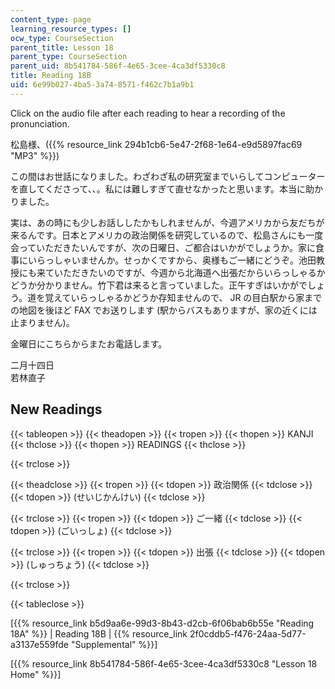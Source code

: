 ```yaml
---
content_type: page
learning_resource_types: []
ocw_type: CourseSection
parent_title: Lesson 18
parent_type: CourseSection
parent_uid: 8b541784-586f-4e65-3cee-4ca3df5330c8
title: Reading 18B
uid: 6e99b027-4ba5-3a74-8571-f462c7b1a9b1
---
```


Click on the audio file after each reading to hear a recording of the pronunciation.

松島様、({{% resource_link 294b1cb6-5e47-2f68-1e64-e9d5897fac69 "MP3" %}})

この間はお世話になりました。わざわざ私の研究室までいらしてコンピューターを直してくださって、、。私には難しすぎて直せなかったと思います。本当に助かりました。

実は、あの時にも少しお話ししたかもしれませんが、今週アメリカから友だちが来るんです。日本とアメリカの政治関係を研究しているので、松島さんにも一度会っていただきたいんですが、次の日曜日、ご都合はいかがでしょうか。家に食事にいらっしゃいませんか。せっかくですから、奥様もご一緒にどうぞ。池田教授にも来ていただきたいのですが、今週から北海道へ出張だからいらっしゃるかどうか分かりません。竹下君は来ると言っていました。正午すぎはいかがでしょう。道を覚えていらっしゃるかどうか存知ませんので、 JR の目白駅から家までの地図を後ほど FAX でお送りします (駅からバスもありますが、家の近くには止まりません)。

金曜日にこちらからまたお電話します。

二月十四日  
若林直子

New Readings
------------

{{< tableopen >}}
{{< theadopen >}}
{{< tropen >}}
{{< thopen >}}
KANJI
{{< thclose >}}
{{< thopen >}}
READINGS
{{< thclose >}}

{{< trclose >}}

{{< theadclose >}}
{{< tropen >}}
{{< tdopen >}}
政治関係
{{< tdclose >}}
{{< tdopen >}}
(せいじかんけい)
{{< tdclose >}}

{{< trclose >}}
{{< tropen >}}
{{< tdopen >}}
ご一緒
{{< tdclose >}}
{{< tdopen >}}
(ごいっしょ)
{{< tdclose >}}

{{< trclose >}}
{{< tropen >}}
{{< tdopen >}}
出張
{{< tdclose >}}
{{< tdopen >}}
(しゅっちょう)
{{< tdclose >}}

{{< trclose >}}

{{< tableclose >}}

\[{{% resource_link b5d9aa6e-99d3-8b43-d2cb-6f06bab6b55e "Reading 18A" %}} | Reading 18B | {{% resource_link 2f0cddb5-f476-24aa-5d77-a3137e559fde "Supplemental" %}}\]

\[{{% resource_link 8b541784-586f-4e65-3cee-4ca3df5330c8 "Lesson 18 Home" %}}\]